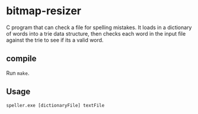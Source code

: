 # bitmap-resizer

C program that can check a file for spelling mistakes. It loads in a dictionary of words into a trie data structure, then checks each word in the input file against the trie to see if its a valid word.

## compile

Run ```make```.

## Usage

```speller.exe [dictionaryFile] textFile```
